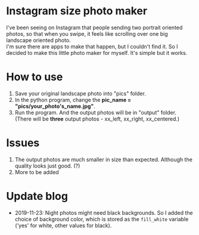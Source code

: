 # Instagram size photo maker

I've been seeing on Instagram that people sending two portrait oriented photos, so that when you swipe, it feels like scrolling over one big landscape oriented photo.   
I'm sure there are apps to make that happen, but I couldn't find it. So I decided to make this little photo maker for myself. It's simple but it works.

# How to use  
1. Save your original landscape photo into "pics" folder.
2. In the python program, change the **pic_name = "pics/your_photo's_name.jpg"**.
3. Run the program. And the output photos will be in "output" folder. (There will be **three** output photos - xx_left, xx_right, xx_centered.)

# Issues
1. The output photos are much smaller in size than expected. Although the quality looks just good. (?)
2. More to be added

# Update blog
* 2019-11-23: Night photos might need black backgrounds. So I added the choice of background color, which is stored as the `fill_white` variable ('yes' for white, other values for black).
